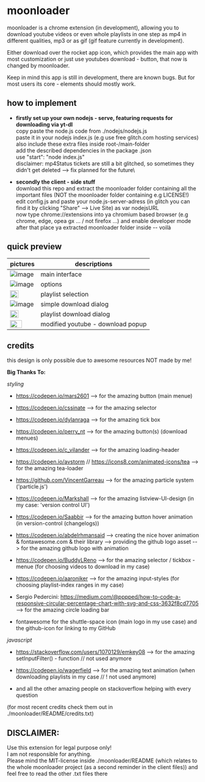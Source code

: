 # moonloader
moonloader is a chrome extension (in development), allowing you to download youtube videos or even whole playlists in one step as mp4 in different qualities, mp3 or as gif (gif feature currently in development). 

Either download over the rocket app icon, which provides the main app with most customization or just use youtubes download - button, that now is changed by moonloader.

Keep in mind this app is still in development, there are known bugs. But for most users its core - elements should mostly work.

## how to implement
- **firstly set up your **own** nodejs - serve, featuring requests for downloading via yt-dl** \
copy paste the node.js code from ./nodejs/nodejs.js \
paste it in your nodejs index.js (e.g use free glitch.com hosting services) \
also include these extra files inside root-/main-folder\
add the described dependencies in the package .json\
use "start": "node index.js"\
disclaimer: mp4Status tickets are still a bit glitched, so sometimes they didn't get deleted --> fix planned for the future\

- **secondly the client - side stuff** \
download this repo and extract the moonloader folder containing all the important files (NOT the moonloader folder containing e.g LICENSE!) \
edit config.js and paste your node.js-server-adress (in glitch you can find it by clicking "Share" --> Live Site) as var nodejsURL \
now type chrome://extensions into ya chromium based browser (e.g chrome, edge, opea gx ... / not firefox ...) and enable developer mode
after that place ya extracted moonloader folder inside -- voilà

## quick preview
pictures | descriptions
--- | ---
![image](https://user-images.githubusercontent.com/84229101/181517035-6f0be952-12f1-44df-8331-4b1b2074e41f.png) | main interface
![image](https://user-images.githubusercontent.com/84229101/195343323-856cd4f6-b957-4197-8483-41836f9c4f41.png) | options
<img src="https://user-images.githubusercontent.com/84229101/195343877-eb16e5b2-0cfe-418e-98d2-780fe2be4058.png" width="58%"/> | playlist selection
![image](https://user-images.githubusercontent.com/84229101/195345988-842bfd15-b579-4e72-b04e-f7ae195ed260.png) | simple download dialog
<img src="https://user-images.githubusercontent.com/84229101/195344317-f5300c0c-0ece-463a-b843-d8be2a0b2735.png" width="58%"/> | playlist download dialog
<img src="https://user-images.githubusercontent.com/84229101/181523408-22f20adc-81bd-4673-a458-9e11450a6502.png" width="69%"/> | modified youtube - download popup

## credits
this design is only possible due to awesome resources NOT made by me!

**Big Thanks To:** 

*styling*

- https://codepen.io/mars2601
--> for the amazing button (main menue)

- https://codepen.io/cssinate
--> for the amazing selector

- https://codepen.io/dylanraga
--> for the amazing tick box

- https://codepen.io/perry_nt
--> for the amazing button(s) (download menues)

- https://codepen.io/c_vilander
--> for the amazing loading-header

- https://codepen.io/avstorm         //        https://icons8.com/animated-icons/tea
--> for the amazing tea-loader

- https://github.com/VincentGarreau
--> for the amazing particle system ('particle.js')

- https://codepen.io/Markshall
--> for the amazing listview-UI-design (in my case: 'version control UI')

- https://codepen.io/Saabbir
--> for the amazing button hover animation (in version-control (changelogs))

- https://codepen.io/abdelrhmansaid --> creating the nice hover animation     &     fontawesome.com & their library --> providing the github logo asset
--> for the amazing github logo with animation

- https://codepen.io/BuddyLReno
--> for the amazing selector / tickbox - menue (for choosing videos to download in my case)

- https://codepen.io/aaroniker
--> for the amazing input-styles (for choosing playlist-index ranges in my case)

- Sergio Pedercini:  https://medium.com/@pppped/how-to-code-a-responsive-circular-percentage-chart-with-svg-and-css-3632f8cd7705
--> for the amazing circle loading bar

- fontawesome for the shuttle-space icon (main logo in my use case) and the github-icon for linking to my GitHub

*javascript*

- https://stackoverflow.com/users/1070129/emkey08
--> for the amazing setInputFilter() - function // not used anymore

- https://codepen.io/wagerfield
--> for the amazing text animation (when downloading playlists in my case // ! not used anymore)

- and all the other amazing people on stackoverflow helping with every question


(for most recent credits check them out in ./moonloader/README/credits.txt)

## DISCLAIMER:
Use this extension for legal purpose only! \
I am not responsible for anything. \
Please mind the MIT-license inside ./moonloader/README (which relates to the whole moonloader project (as a second reminder in the client files)) and feel free to read the other .txt files there

